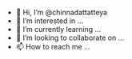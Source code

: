 - 👋 Hi, I’m @chinnadattatteya
- 👀 I’m interested in ...
- 🌱 I’m currently learning ...
- 💞️ I’m looking to collaborate on ...
- 📫 How to reach me ...

<!---
chinnadattatteya/chinnadattatteya is a ✨ special ✨ repository because its `README.md` (this file) appears on your GitHub profile.
You can click the Preview link to take a look at your changes.
--->
